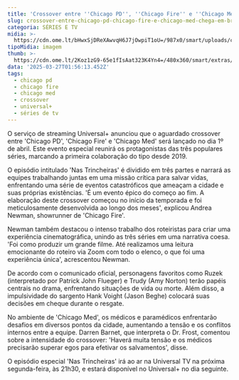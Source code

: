 ```yaml
---
title: 'Crossover entre ''Chicago PD'', ''Chicago Fire'' e ''Chicago Med'' estreia em abril'
slug: crossover-entre-chicago-pd-chicago-fire-e-chicago-med-chega-em-breve
categoria: SÉRIES E TV
midia: >-
  https://cdn.ome.lt/bHwxSjDReXAwvqH6J7jOwpiT1oU=/987x0/smart/uploads/conteudo/fotos/Design_sem_nome_-_2025-03-26T205120.849.png
tipoMidia: imagem
thumb: >-
  https://cdn.ome.lt/2Koz1zG9-65e1fIsAat323K4Yn4=/480x360/smart/extras/conteudos/Design_sem_nome_-_2025-03-26T205120.849.png
data: '2025-03-27T01:56:13.452Z'
tags:
  - chicago pd
  - chicago fire
  - chicago med
  - crossover
  - universal+
  - séries de tv
---
```


O serviço de streaming Universal+ anunciou que o aguardado crossover entre 'Chicago PD', 'Chicago Fire' e 'Chicago Med' será lançado no dia 1º de abril. Este evento especial reunirá os protagonistas das três populares séries, marcando a primeira colaboração do tipo desde 2019.

O episódio intitulado 'Nas Trincheiras' é dividido em três partes e narrará as equipes trabalhando juntas em uma missão crítica para salvar vidas, enfrentando uma série de eventos catastróficos que ameaçam a cidade e suas próprias existências. 'É um evento épico do começo ao fim. A elaboração deste crossover começou no início da temporada e foi meticulosamente desenvolvida ao longo dos meses', explicou Andrea Newman, showrunner de 'Chicago Fire'.

Newman também destacou o intenso trabalho dos roteiristas para criar uma experiência cinematográfica, unindo as três séries em uma narrativa coesa. 'Foi como produzir um grande filme. Até realizamos uma leitura emocionante do roteiro via Zoom com todo o elenco, o que foi uma experiência única', acrescentou Newman.

De acordo com o comunicado oficial, personagens favoritos como Ruzek (interpretado por Patrick John Flueger) e Trudy (Amy Norton) terão papéis centrais no drama, enfrentando situações de vida ou morte. Além disso, a impulsividade do sargento Hank Voight (Jason Beghe) colocará suas decisões em cheque durante o resgate.

No ambiente de 'Chicago Med', os médicos e paramédicos enfrentarão desafios em diversos pontos da cidade, aumentando a tensão e os conflitos internos entre a equipe. Darren Barnet, que interpreta o Dr. Frost, comentou sobre a intensidade do crossover: 'Haverá muita tensão e os médicos precisarão superar egos para efetivar os salvamentos', disse.

O episódio especial 'Nas Trincheiras' irá ao ar na Universal TV na próxima segunda-feira, às 21h30, e estará disponível no Universal+ no dia seguinte.
